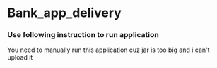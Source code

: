 # Bank_app_delivery
### Use following instruction to run application

You need to manually run this application cuz jar is too big and i can't upload it
